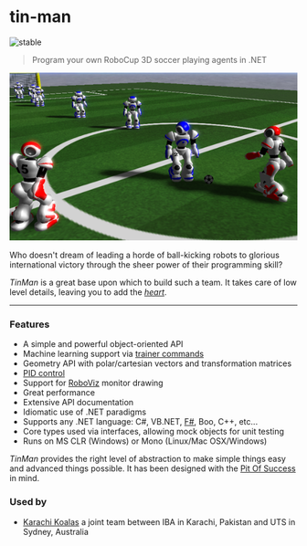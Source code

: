 # tin-man

![stable](http://badges.github.io/stability-badges/dist/stable.svg)

> Program your own RoboCup 3D soccer playing agents in .NET

![RoboViz Screenshot](https://raw.githubusercontent.com/drewnoakes/tin-man/master/Documentation/game-screenshot.png)

Who doesn't dream of leading a horde of ball-kicking robots to glorious international victory through the sheer power of their programming skill?

_TinMan_ is a great base upon which to build such a team.  It takes care of low level details, leaving you to add the [_heart_](http://www.youtube.com/watch?v=4SsykCXL6_4).

------

### Features

* A simple and powerful object-oriented API
* Machine learning support via [trainer commands](../../wiki/Wizard)
* Geometry API with polar/cartesian vectors and transformation matrices
* [PID control](../../wiki/PidHingeController)
* Support for [RoboViz](../../wiki/RoboViz) monitor drawing
* Great performance
* Extensive API documentation
* Idiomatic use of .NET paradigms
* Supports any .NET language: C#, VB.NET, [F#](../../wiki/FSharp), Boo, C++, etc...
* Core types used via interfaces, allowing mock objects for unit testing
* Runs on MS CLR (Windows) or Mono (Linux/Mac OSX/Windows)

_TinMan_ provides the right level of abstraction to make simple things easy and advanced things possible.  It has been designed with the [Pit Of Success](http://blogs.msdn.com/b/brada/archive/2003/10/02/50420.aspx) in mind.

### Used by

* [Karachi Koalas](http://karachikoalas.org) a joint team between IBA in Karachi, Pakistan and UTS in Sydney, Australia

